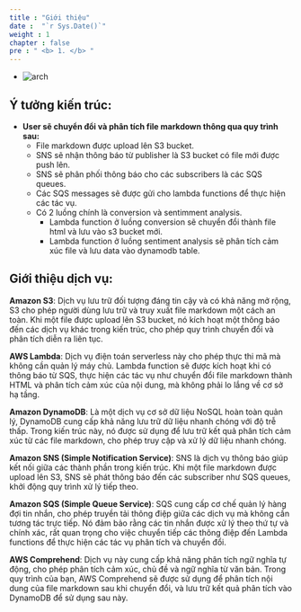 ```yaml
---
title : "Giới thiệu"
date :  "`r Sys.Date()`" 
weight : 1 
chapter : false
pre : " <b> 1. </b> "
---
```

* ![arch](/workshop-aws-card-clash-5/images/kien.png) 

## Ý tưởng kiến trúc: 
* **User sẽ chuyển đổi và phân tích file markdown thông qua quy trình sau:**
    * File markdown được upload lên S3 bucket.
    * SNS sẽ nhận thông báo từ publisher là S3 bucket có file mới được push lên.
    * SNS sẽ phân phối thông báo cho các subscribers là các SQS queues.
    * Các SQS messages sẽ được gửi cho lambda functions để thực hiện các tác vụ.
    * Có 2 luồng chính là conversion và sentimment analysis.
        * Lambda function ở luồng conversion sẽ chuyển đổi thành file html và lưu vào s3 bucket mới.
        * Lambda function ở luồng sentiment analysis sẽ phân tích cảm xúc file và lưu data vào dynamodb table.
## Giới thiệu dịch vụ:

**Amazon S3**: Dịch vụ lưu trữ đối tượng đáng tin cậy và có khả năng mở rộng, S3 cho phép người dùng lưu trữ và truy xuất file markdown một cách an toàn. Khi một file được upload lên S3 bucket, nó kích hoạt một thông báo đến các dịch vụ khác trong kiến trúc, cho phép quy trình chuyển đổi và phân tích diễn ra liên tục.

**AWS Lambda**: Dịch vụ điện toán serverless này cho phép thực thi mã mà không cần quản lý máy chủ. Lambda function sẽ được kích hoạt khi có thông báo từ SQS, thực hiện các tác vụ như chuyển đổi file markdown thành HTML và phân tích cảm xúc của nội dung, mà không phải lo lắng về cơ sở hạ tầng.

**Amazon DynamoDB**: Là một dịch vụ cơ sở dữ liệu NoSQL hoàn toàn quản lý, DynamoDB cung cấp khả năng lưu trữ dữ liệu nhanh chóng với độ trễ thấp. Trong kiến trúc này, nó được sử dụng để lưu trữ kết quả phân tích cảm xúc từ các file markdown, cho phép truy cập và xử lý dữ liệu nhanh chóng.

**Amazon SNS (Simple Notification Service)**: SNS là dịch vụ thông báo giúp kết nối giữa các thành phần trong kiến trúc. Khi một file markdown được upload lên S3, SNS sẽ phát thông báo đến các subscriber như SQS queues, khởi động quy trình xử lý tiếp theo.

**Amazon SQS (Simple Queue Service)**: SQS cung cấp cơ chế quản lý hàng đợi tin nhắn, cho phép truyền tải thông điệp giữa các dịch vụ mà không cần tương tác trực tiếp. Nó đảm bảo rằng các tin nhắn được xử lý theo thứ tự và chính xác, rất quan trọng cho việc chuyển tiếp các thông điệp đến Lambda functions để thực hiện các tác vụ phân tích và chuyển đổi.

**AWS Comprehend**: Dịch vụ này cung cấp khả năng phân tích ngữ nghĩa tự động, cho phép phân tích cảm xúc, chủ đề và ngữ nghĩa từ văn bản. Trong quy trình của bạn, AWS Comprehend sẽ được sử dụng để phân tích nội dung của file markdown sau khi chuyển đổi, và lưu trữ kết quả phân tích vào DynamoDB để sử dụng sau này.



